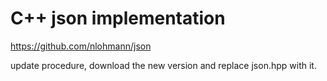 # C++ json implementation

https://github.com/nlohmann/json

update procedure, download the new version and replace json.hpp with
it.
